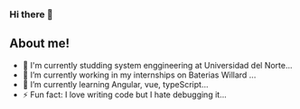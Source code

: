 ### Hi there 👋

## About me!

- 💬 I'm currently studding system enggineering at Universidad del Norte...
- 🔭 I’m currently working in my  internships on Baterias Willard ...
- 🌱 I’m currently learning Angular, vue, typeScript...
- ⚡ Fun fact: I love writing code but I hate debugging it...
